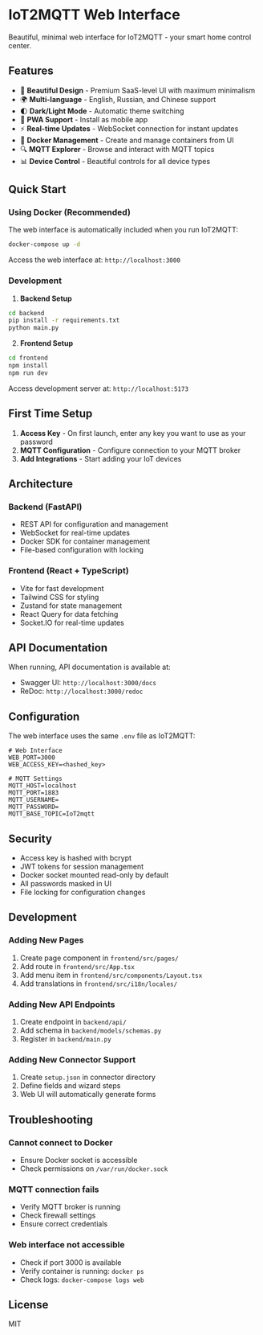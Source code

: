 # IoT2MQTT Web Interface

Beautiful, minimal web interface for IoT2MQTT - your smart home control center.

## Features

- 🎨 **Beautiful Design** - Premium SaaS-level UI with maximum minimalism
- 🌍 **Multi-language** - English, Russian, and Chinese support
- 🌓 **Dark/Light Mode** - Automatic theme switching
- 📱 **PWA Support** - Install as mobile app
- ⚡ **Real-time Updates** - WebSocket connection for instant updates
- 🐳 **Docker Management** - Create and manage containers from UI
- 🔍 **MQTT Explorer** - Browse and interact with MQTT topics
- 📊 **Device Control** - Beautiful controls for all device types

## Quick Start

### Using Docker (Recommended)

The web interface is automatically included when you run IoT2MQTT:

```bash
docker-compose up -d
```

Access the web interface at: `http://localhost:3000`

### Development

1. **Backend Setup**
```bash
cd backend
pip install -r requirements.txt
python main.py
```

2. **Frontend Setup**
```bash
cd frontend
npm install
npm run dev
```

Access development server at: `http://localhost:5173`

## First Time Setup

1. **Access Key** - On first launch, enter any key you want to use as your password
2. **MQTT Configuration** - Configure connection to your MQTT broker
3. **Add Integrations** - Start adding your IoT devices

## Architecture

### Backend (FastAPI)
- REST API for configuration and management
- WebSocket for real-time updates
- Docker SDK for container management
- File-based configuration with locking

### Frontend (React + TypeScript)
- Vite for fast development
- Tailwind CSS for styling
- Zustand for state management
- React Query for data fetching
- Socket.IO for real-time updates

## API Documentation

When running, API documentation is available at:
- Swagger UI: `http://localhost:3000/docs`
- ReDoc: `http://localhost:3000/redoc`

## Configuration

The web interface uses the same `.env` file as IoT2MQTT:

```env
# Web Interface
WEB_PORT=3000
WEB_ACCESS_KEY=<hashed_key>

# MQTT Settings
MQTT_HOST=localhost
MQTT_PORT=1883
MQTT_USERNAME=
MQTT_PASSWORD=
MQTT_BASE_TOPIC=IoT2mqtt
```

## Security

- Access key is hashed with bcrypt
- JWT tokens for session management
- Docker socket mounted read-only by default
- All passwords masked in UI
- File locking for configuration changes

## Development

### Adding New Pages

1. Create page component in `frontend/src/pages/`
2. Add route in `frontend/src/App.tsx`
3. Add menu item in `frontend/src/components/Layout.tsx`
4. Add translations in `frontend/src/i18n/locales/`

### Adding New API Endpoints

1. Create endpoint in `backend/api/`
2. Add schema in `backend/models/schemas.py`
3. Register in `backend/main.py`

### Adding New Connector Support

1. Create `setup.json` in connector directory
2. Define fields and wizard steps
3. Web UI will automatically generate forms

## Troubleshooting

### Cannot connect to Docker
- Ensure Docker socket is accessible
- Check permissions on `/var/run/docker.sock`

### MQTT connection fails
- Verify MQTT broker is running
- Check firewall settings
- Ensure correct credentials

### Web interface not accessible
- Check if port 3000 is available
- Verify container is running: `docker ps`
- Check logs: `docker-compose logs web`

## License

MIT